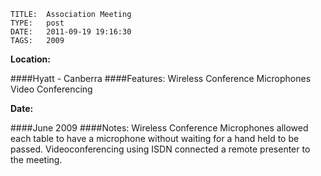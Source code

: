     
    TITLE: 	Association Meeting	
    TYPE: 	post	
    DATE: 	2011-09-19 19:16:30	
    TAGS: 	2009	


**Location:**

####Hyatt - Canberra
####Features:
Wireless Conference Microphones
Video Conferencing

**Date:**

####June 2009
####Notes:
Wireless Conference Microphones allowed each table to have a microphone
without waiting for a hand held to be passed.
Videoconferencing using ISDN connected a remote presenter to the meeting.
















